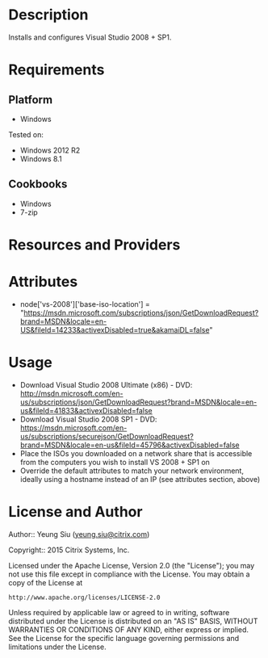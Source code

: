Description
===========

Installs and configures Visual Studio 2008 + SP1.

Requirements
============

Platform
--------

* Windows

Tested on:

* Windows 2012 R2
* Windows 8.1

Cookbooks
---------

* Windows
* 7-zip

Resources and Providers
=======================

<Any Resources Or Providers Here>

Attributes
==========

* node['vs-2008']['base-iso-location']    = "https://msdn.microsoft.com/subscriptions/json/GetDownloadRequest?brand=MSDN&locale=en-US&fileId=14233&activexDisabled=true&akamaiDL=false"

Usage
=====

* Download Visual Studio 2008 Ultimate (x86) - DVD: http://msdn.microsoft.com/en-us/subscriptions/json/GetDownloadRequest?brand=MSDN&locale=en-us&fileId=41833&activexDisabled=false
* Download Visual Studio 2008 SP1 - DVD: https://msdn.microsoft.com/en-us/subscriptions/securejson/GetDownloadRequest?brand=MSDN&locale=en-us&fileId=45796&activexDisabled=false
* Place the ISOs you downloaded on a network share that is accessible from the computers you wish to install VS 2008 + SP1 on
* Override the default attributes to match your network environment, ideally using a hostname instead of an IP (see attributes section, above)

License and Author
==================

Author:: Yeung Siu (yeung.siu@citrix.com)

Copyright:: 2015 Citrix Systems, Inc.

Licensed under the Apache License, Version 2.0 (the "License");
you may not use this file except in compliance with the License.
You may obtain a copy of the License at

    http://www.apache.org/licenses/LICENSE-2.0

Unless required by applicable law or agreed to in writing, software
distributed under the License is distributed on an "AS IS" BASIS,
WITHOUT WARRANTIES OR CONDITIONS OF ANY KIND, either express or implied.
See the License for the specific language governing permissions and
limitations under the License.
